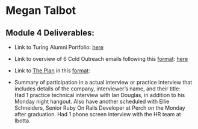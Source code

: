 # Megan Talbot

## Module 4 Deliverables:

* Link to Turing Alumni Portfolio: [here](https://www.turing.io/alumni/megan-talbot)

* Link to overview of 6 Cold Outreach emails following this [format](https://github.com/turingschool/professional_skills/blob/master/module_four/outreach_deliverable_guidelines.md): 
[here](https://gist.github.com/meganft/a287ca83ae5e3d55f0e485887386296a)

* Link to [The Plan](https://github.com/turingschool/backend-curriculum-site/blob/gh-pages/module4/projects/the-plan/index.md) in this [format](https://github.com/turingschool/backend-curriculum-site/blob/gh-pages/module4/projects/the-plan/template.markdown):

* Summary of participation in a actual interview or practice interview that includes details of the company, interviewer’s name, and their title:<br>
Had 1 practice technical interview with Ian Douglas, in addition to his Monday night hangout. Also have another scheduled with Ellie Schneiders, Senior Ruby On Rails Developer at Perch on the Monday after graduation.  Had 1 phone screen interview with the HR team at Ibotta.
